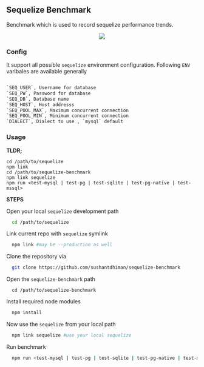 ## Sequelize Benchmark

Benchmark which is used to record sequelize performance trends.

<p align="center"><img src="http://i.imgur.com/Br9iaiO.png" /></p>

### Config

It support all possible `sequelize` environment configuration. Following `ENV` varibales are available generally

```bash

`SEQ_USER`, Username for database
`SEQ_PW`, Password for database
`SEQ_DB`, Database name
`SEQ_HOST`, Host addresss
`SEQ_POOL_MAX`, Maximum concurrent connection
`SEQ_POOL_MIN`, Minimum concurrent connection
`DIALECT`, Dialect to use , `mysql` default

```

### Usage

**TLDR;**
```
cd /path/to/sequelize
npm link
cd /path/to/sequelize-benchmark
npm link sequelize
npm run <test-mysql | test-pg | test-sqlite | test-pg-native | test-mssql>
```


**STEPS**

Open your local `sequelize` development path
```bash
  cd /path/to/sequelize
```

Link current repo with `sequelize` symlink
```bash
  npm link #may be --production as well
```

Clone the repository via
```bash
  git clone https://github.com/sushantdhiman/sequelize-benchmark
```

Open the `sequelize-benchmark` path
```
  cd /path/to/sequelize-benchmark
```

Install required node modules
```bash
  npm install
```

Now use the `sequelize` from your local path
```bash
  npm link sequelize #use your local sequelize
```

Run benchmark
```bash
  npm run <test-mysql | test-pg | test-sqlite | test-pg-native | test-mssql>
```
